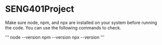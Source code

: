 # SENG401Project

Make sure node, npm, and npx are installed on your system before running the code. You can use the following commands to check. 

<!-- node --version -->
<!-- npm --version -->
<!-- npx --version -->

'''
node --version
npm --version
npx --version
'''